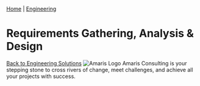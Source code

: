 [Home](https://amaris.com) | [Engineering](https://amaris.com/business-line/engineering/)
# Requirements Gathering, Analysis & Design
[Back to Engineering Solutions](https://amaris.com/business-line/engineering/)
![Amaris Logo](https://amaris.com/wp-content/themes/amaris/dist/images/amaris-logo-pink.svg)
Amaris Consulting is your stepping stone to cross rivers of change, meet challenges, and achieve all your projects with success.
